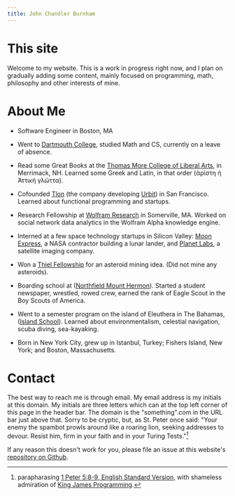 ```yaml
---
title: John Chandler Burnham
---
```


# This site
Welcome to my website. This is a work in progress right now, and I plan on
gradually adding some content, mainly focused on programming, math, philosophy
and other interests of mine.

# About Me

  - Software Engineer in Boston, MA
     
  - Went to [Dartmouth College](dartmouth.edu), studied Math and CS, currently
    on a leave of absence.

  - Read some Great Books at the [Thomas More College of Liberal
    Arts](http://www.thomasmorecollege.edu/), in Merrimack, NH.
    Learned some Greek and Latin, in that order (ἀρίστη ὴ Ἀττική γλῶττα).

  - Cofounded [Tlon](tlon.io) (the company developing [Urbit](urbit.org))
    in San Francisco. Learned about functional programming and startups.

  - Research Fellowship at [Wolfram Research](www.wolfram.com) in Somerville,
    MA.  Worked on social network data analytics in the Wolfram Alpha knowledge
    engine. 

  - Interned at a few space technology startups in Silicon Valley: 
    [Moon Express](moonexpress.com), a NASA contractor building a lunar lander,
    and [Planet Labs](www.planet.com), a satellite imaging company.

  - Won a [Thiel Fellowship](thielfellowship.org) for an asteroid mining idea.
    (Did not mine any asteroids).

  - Boarding school at ([Northfield Mount Hermon](www.nmhschool.org)).  Started
    a student newspaper, wrestled, rowed crew, earned the rank of Eagle Scout
    in the Boy Scouts of America.

  - Went to a semester program on the island of Eleuthera in The Bahamas,
    ([Island School](www.islandschool.org)). Learned about environmentalism,
    celestial navigation, scuba diving, sea-kayaking. 

  - Born in New York City, grew up in Istanbul, Turkey; Fishers Island, New
    York; and Boston, Massachusetts. 

# Contact

The best way to reach me is through email. My email address is my
initials at this domain. My initials are three letters which can
at the top left corner of this page in the header bar. The domain is the
"something".com in the URL bar just above that. Sorry to be cryptic,
but, as St. Peter once said: "Your enemy the spambot prowls around like a 
roaring lion, seeking addresses to devour. Resist him, firm in your faith and 
in your Turing Tests."[^1] 

If any reason this doesn't work for you, please file an issue at this website's
[repository on Github](https://github.com/johnchandlerburnham/johnchandlerburnham.github.io/issues).

[^1]: parapharasing [1 Peter 5:8-9, English Standard
Version](https://www.biblegateway.com/passage/?search=1%20Peter+5&version=ESV),
with shameless admiration of [King James
Programming](http://kingjamesprogramming.tumblr.com/).
